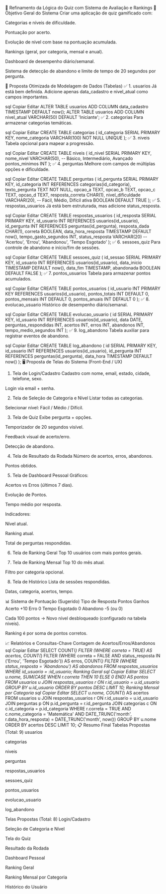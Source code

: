 🔁 Refinamento da Lógica do Quiz com Sistema de Avaliação e Rankings
🎯 Objetivo Geral do Sistema
Criar uma aplicação de quiz gamificado com:

Categorias e níveis de dificuldade.

Pontuação por acerto.

Evolução de nível com base na pontuação acumulada.

Rankings (geral, por categoria, mensal e anual).

Dashboard de desempenho diário/semanal.

Sistema de detecção de abandono e limite de tempo de 20 segundos por pergunta.

🧠 Proposta Otimizada de Modelagem de Dados (Tabelas)
✅ 1. usuarios
Já está bem definida. Adicione apenas data_cadastro e nivel_atual como campos importantes.

sql
Copiar
Editar
ALTER TABLE usuarios ADD COLUMN data_cadastro TIMESTAMP DEFAULT now();
ALTER TABLE usuarios ADD COLUMN nivel_atual VARCHAR(50) DEFAULT 'Iniciante';
✅ 2. categorias
Para armazenar categorias temáticas.

sql
Copiar
Editar
CREATE TABLE categorias (
  id_categoria SERIAL PRIMARY KEY,
  nome_categoria VARCHAR(100) NOT NULL UNIQUE
);
✅ 3. niveis
Tabela opcional para mapear a progressão.

sql
Copiar
Editar
CREATE TABLE niveis (
  id_nivel SERIAL PRIMARY KEY,
  nome_nivel VARCHAR(50), -- Básico, Intermediário, Avançado
  pontos_minimos INT
);
✅ 4. perguntas
Melhore com campos de múltiplas opções e dificuldade.

sql
Copiar
Editar
CREATE TABLE perguntas (
  id_pergunta SERIAL PRIMARY KEY,
  id_categoria INT REFERENCES categorias(id_categoria),
  texto_pergunta TEXT NOT NULL,
  opcao_a TEXT,
  opcao_b TEXT,
  opcao_c TEXT,
  opcao_d TEXT,
  resposta_correta CHAR(1),
  nivel_dificuldade VARCHAR(20), -- Fácil, Médio, Difícil
  ativa BOOLEAN DEFAULT TRUE
);
✅ 5. respostas_usuarios
Já está bem estruturada, mas adicione status_resposta.

sql
Copiar
Editar
CREATE TABLE respostas_usuarios (
  id_resposta SERIAL PRIMARY KEY,
  id_usuario INT REFERENCES usuarios(id_usuario),
  id_pergunta INT REFERENCES perguntas(id_pergunta),
  resposta_dada CHAR(1),
  correta BOOLEAN,
  data_hora_resposta TIMESTAMP DEFAULT now(),
  tempo_gasto_segundos INT,
  status_resposta VARCHAR(20) -- 'Acertou', 'Errou', 'Abandonou', 'Tempo Esgotado'
);
✅ 6. sessoes_quiz
Para controle de abandono e início/fim de sessões.

sql
Copiar
Editar
CREATE TABLE sessoes_quiz (
  id_sessao SERIAL PRIMARY KEY,
  id_usuario INT REFERENCES usuarios(id_usuario),
  data_inicio TIMESTAMP DEFAULT now(),
  data_fim TIMESTAMP,
  abandonada BOOLEAN DEFAULT FALSE
);
✅ 7. pontos_usuarios
Tabela para armazenar pontos acumulados.

sql
Copiar
Editar
CREATE TABLE pontos_usuarios (
  id_usuario INT PRIMARY KEY REFERENCES usuarios(id_usuario),
  pontos_totais INT DEFAULT 0,
  pontos_mensais INT DEFAULT 0,
  pontos_anuais INT DEFAULT 0
);
✅ 8. evolucao_usuario
Histórico de desempenho diário/semanal.

sql
Copiar
Editar
CREATE TABLE evolucao_usuario (
  id SERIAL PRIMARY KEY,
  id_usuario INT REFERENCES usuarios(id_usuario),
  data DATE,
  perguntas_respondidas INT,
  acertos INT,
  erros INT,
  abandonos INT,
  tempo_medio_segundos INT
);
✅ 9. log_abandono
Tabela auxiliar para registrar eventos de abandono.

sql
Copiar
Editar
CREATE TABLE log_abandono (
  id SERIAL PRIMARY KEY,
  id_usuario INT REFERENCES usuarios(id_usuario),
  id_pergunta INT REFERENCES perguntas(id_pergunta),
  data_hora TIMESTAMP DEFAULT now()
);
🖥️ Proposta de Telas do Sistema (Front-End / UX)
1. Tela de Login/Cadastro
Cadastro com nome, email, estado, cidade, telefone, sexo.

Login via email + senha.

2. Tela de Seleção de Categoria e Nível
Listar todas as categorias.

Selecionar nível: Fácil / Médio / Difícil.

3. Tela de Quiz
Exibe pergunta + opções.

Temporizador de 20 segundos visível.

Feedback visual de acerto/erro.

Detecção de abandono.

4. Tela de Resultado da Rodada
Número de acertos, erros, abandonos.

Pontos obtidos.

5. Tela de Dashboard Pessoal
Gráficos:

Acertos vs Erros (últimos 7 dias).

Evolução de Pontos.

Tempo médio por resposta.

Indicadores:

Nível atual.

Ranking atual.

Total de perguntas respondidas.

6. Tela de Ranking Geral
Top 10 usuários com mais pontos gerais.

7. Tela de Ranking Mensal
Top 10 do mês atual.

Filtro por categoria opcional.

8. Tela de Histórico
Lista de sessões respondidas.

Datas, categoria, acertos, tempo.

📊 Sistema de Pontuação (Sugerido)
Tipo de Resposta	Pontos Ganhos
Acerto	+10
Erro	0
Tempo Esgotado	0
Abandono	-5 (ou 0)

Cada 100 pontos → Novo nível desbloqueado (configurado na tabela niveis).

Ranking é por soma de pontos corretos.

📈 Relatórios e Consultas-Chave
Contagem de Acertos/Erros/Abandonos
sql
Copiar
Editar
SELECT
  COUNT(*) FILTER (WHERE correta = TRUE) AS acertos,
  COUNT(*) FILTER (WHERE correta = FALSE AND status_resposta IN ('Errou', 'Tempo Esgotado')) AS erros,
  COUNT(*) FILTER (WHERE status_resposta = 'Abandonou') AS abandonos
FROM respostas_usuarios
WHERE id_usuario = :id_usuario;
Ranking Geral
sql
Copiar
Editar
SELECT u.nome, SUM(CASE WHEN r.correta THEN 10 ELSE 0 END) AS pontos
FROM usuarios u
JOIN respostas_usuarios r ON r.id_usuario = u.id_usuario
GROUP BY u.id_usuario
ORDER BY pontos DESC
LIMIT 10;
Ranking Mensal por Categoria
sql
Copiar
Editar
SELECT u.nome, COUNT(*) AS acertos
FROM usuarios u
JOIN respostas_usuarios r ON r.id_usuario = u.id_usuario
JOIN perguntas p ON p.id_pergunta = r.id_pergunta
JOIN categorias c ON c.id_categoria = p.id_categoria
WHERE r.correta = TRUE
  AND c.nome_categoria = 'Matemática'
  AND DATE_TRUNC('month', r.data_hora_resposta) = DATE_TRUNC('month', now())
GROUP BY u.nome
ORDER BY acertos DESC
LIMIT 10;
📋 Resumo Final
Tabelas Propostas (Total: 9)
usuarios

categorias

niveis

perguntas

respostas_usuarios

sessoes_quiz

pontos_usuarios

evolucao_usuario

log_abandono

Telas Propostas (Total: 8)
Login/Cadastro

Seleção de Categoria e Nível

Tela do Quiz

Resultado da Rodada

Dashboard Pessoal

Ranking Geral

Ranking Mensal por Categoria

Histórico do Usuário
